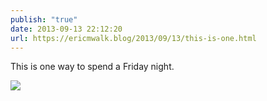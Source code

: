 ```yaml
---
publish: "true"
date: 2013-09-13 22:12:20
url: https://ericmwalk.blog/2013/09/13/this-is-one.html
---
```


This is one way to spend a Friday night.

![](https://ericmwalk.blog/uploads/2022/f45f59aa04.jpg)
